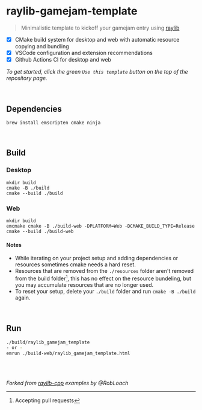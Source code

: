# raylib-gamejam-template
> Minimalistic template to kickoff your gamejam entry using [raylib](https://www.raylib.com)

- [x] CMake build system for desktop and web with automatic resource copying and bundling
- [x] VSCode configuration and extension recommendations
- [x] Github Actions CI for desktop and web

*To get started, click the green `Use this template` button on the top of the repository page.*

<br/>

## Dependencies

```
brew install emscripten cmake ninja
```

<br/>

## Build

### Desktop

```
mkdir build
cmake -B ./build
cmake --build ./build
```

### Web

```
mkdir build
emcmake cmake -B ./build-web -DPLATFORM=Web -DCMAKE_BUILD_TYPE=Release
cmake --build ./build-web
```

#### Notes

- While iterating on your project setup and adding dependencies or resources sometimes cmake needs a hard reset.  
- Resources that are removed from the `./resources` folder aren't removed from the build folder[^1], this has no effect on the resource bundeling, but you may accumulate resources that are no longer used.  
- To reset your setup, delete your `./build` folder and run `cmake -B ./build` again.
[^1]: Accepting pull requests

<br/>

## Run

```sh
./build/raylib_gamejam_template
- or -
emrun ./build-web/raylib_gamejam_template.html
```

<br/>
<br/>

*Forked from [raylib-cpp](https://github.com/RobLoach/raylib-cpp) examples by @RobLoach*
